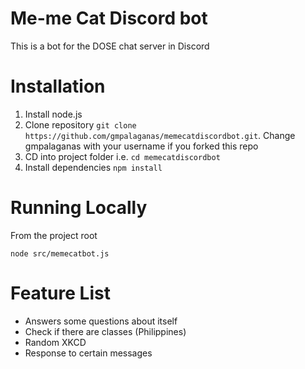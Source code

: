 # Me-me Cat Discord bot

This is a bot for the DOSE chat server in Discord

# Installation
1. Install node.js
2. Clone repository `git clone https://github.com/gmpalaganas/memecatdiscordbot.git`. Change gmpalaganas with your username if you forked this repo
3. CD into project folder i.e. `cd memecatdiscordbot`
4. Install dependencies `npm install`

# Running Locally

From the project root

```
node src/memecatbot.js
```

# Feature List
* Answers some questions about itself
* Check if there are classes (Philippines)
* Random XKCD
* Response to certain messages



